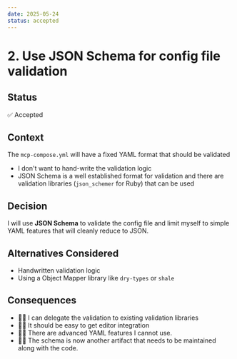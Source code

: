 ```yaml
---
date: 2025-05-24
status: accepted
---
```

# 2. Use JSON Schema for config file validation

## Status

✅ Accepted

## Context

The `mcp-compose.yml` will have a fixed YAML format that should be validated

- I don't want to hand-write the validation logic
- JSON Schema is a well established format for validation and there are
  validation libraries (`json_schemer` for Ruby) that can be used

## Decision

I will use **JSON Schema** to validate the config file and limit myself to
simple YAML features that will cleanly reduce to JSON.

## Alternatives Considered

- Handwritten validation logic
- Using a Object Mapper library like `dry-types` or `shale`

## Consequences

- 👍🏻 I can delegate the validation to existing validation libraries
- 👍🏻 It should be easy to get editor integration
- 👎🏻 There are advanced YAML features I cannot use.
- 👎🏻 The schema is now another artifact that needs to be maintained along with
  the code.
